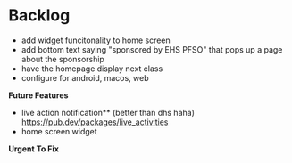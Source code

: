 # Backlog 
- add widget funcitonality to home screen
- add bottom text saying "sponsored by EHS PFSO" that pops up a page about the sponsorship
- have the homepage display next class
- configure for android, macos, web

**Future Features**
- live action notification** (better than dhs haha) https://pub.dev/packages/live_activities
- home screen widget


**Urgent To Fix**
